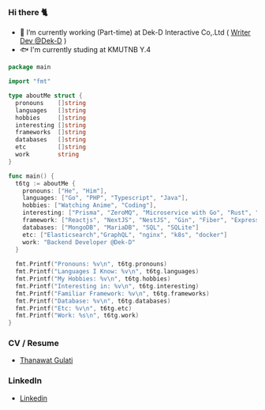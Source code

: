 ### Hi there 🐈

<!-- <img width="100" src="https://thumbs.gfycat.com/PowerlessPlumpBabirusa-max-1mb.gif"  loading="lazy" alt="t6tg-cover" /> -->
<!-- [![t6tg's GitHub stats](https://github-readme-stats.vercel.app/api?username=t6tg)](https://github.com/t6tg) -->

<!-- <img width="500" src="https://thumbs.gfycat.com/PowerlessPlumpBabirusa-max-1mb.gif" loading="lazy" alt="t6tg-cover" /> -->

- 🔭 I’m currently working (Part-time) at Dek-D Interactive Co,.Ltd ( [Writer Dev @Dek-D](https://novel.dek-d.com) )
- 🐟 I'm currently studing at KMUTNB Y.4

```go
package main

import "fmt"

type aboutMe struct {
  pronouns    []string
  languages   []string
  hobbies     []string
  interesting []string
  frameworks  []string
  databases   []string
  etc         []string
  work        string
}

func main() {
  t6tg := aboutMe {
    pronouns: ["He", "Him"],
    languages: ["Go", "PHP", "Typescript", "Java"],
    hobbies: ["Watching Anime", "Coding"],
    interesting: ["Prisma", "ZeroMQ", "Microservice with Go", "Rust", "Flutter"]
    framework: ["Reactjs", "NextJS", "NestJS", "Gin", "Fiber", "Expressjs"]
    databases: ["MongoDB", "MariaDB", "SQL", "SQLite"]
    etc: ["Elasticsearch","GraphQL", "nginx", "k8s", "docker"]
    work: "Backend Developer @Dek-D"
  }
  
  fmt.Printf("Pronouns: %v\n", t6tg.pronouns)
  fmt.Printf("Languages I Know: %v\n", t6tg.languages)
  fmt.Printf("My Hobbies: %v\n", t6tg.hobbies)
  fmt.Printf("Interesting in: %v\n", t6tg.interesting)
  fmt.Printf("Familiar Framework: %v\n", t6tg.frameworks)
  fmt.Printf("Database: %v\n", t6tg.databases)
  fmt.Printf("Etc: %v\n", t6tg.etc)
  fmt.Printf("Work: %s\n", t6tg.work)
}
```
<!-- 
### Social 
- 🐦 twitter: [@t6tg_](https://twitter.com/t6tg_)
- 🌸 Instagram: [m.mjames](https://instagram.com/m.mjames) -->

### CV / Resume
- [Thanawat Gulati](https://to.t6tg.com/resume)

### LinkedIn
- [Linkedin](https://linkedin.com/in/thanawatgulati)
